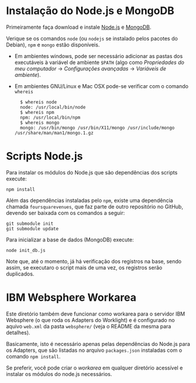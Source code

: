 # Instalação do Node.js e MongoDB

Primeiramente faça download e instale [Node.js](http://nodejs.org/) e [MongoDB](http://www.mongodb.org/).

Verique se os comandos `node` (ou `nodejs` se instalado pelos pacotes do Debian), `npm` e `mongo` estão disponíveis.

* Em ambientes windows, pode ser necessário adicionar as pastas dos executáveis à variável de ambiente `$PATH` 
    (algo como _Propriedades do meu computador_ -> _Configurações avançadas_ -> _Variáveis de ambiente_).
* Em ambientes GNU/Linux e Mac OSX pode-se verificar com o comando `whereis`

        $ whereis node
        node: /usr/local/bin/node
        $ whereis npm
        npm: /usr/local/bin/npm
        $ whereis mongo
        mongo: /usr/bin/mongo /usr/bin/X11/mongo /usr/include/mongo /usr/share/man/man1/mongo.1.gz

# Scripts Node.js

Para instalar os módulos do Node.js que são dependências dos scripts execute:

    npm install

Além das dependências instaladas pelo `npm`, existe uma dependência chamada `foursquarevenues`, que
faz parte de outro repositório no GitHub, devendo ser baixada com os comandos a seguir:

    git submodule init
    git submodule update

Para inicializar a base de dados (MongoDB) execute:

    node init_db.js
    
Note que, até o momento, já há verificação dos registros na base, 
sendo assim, se executaro o script mais de uma vez, os registros 
serão duplicados.

# IBM Websphere Workarea

Este diretório também deve funcionar como workarea para o servidor IBM Websphere (o que roda os 
Adapters do Worklight) e é configurado no aquivo `web.xml` da pasta `websphere/` (veja o README 
da mesma para detalhes).

Basicamente, isto é necessário apenas pelas  dependências do Node.js para os Adapters,
que são listadas no arquivo `packages.json` instaladas com o comando `npm install`.

Se preferir, você pode criar o _workarea_ em qualquer diretório acessível e instalar os
módulos do node.js necessários.